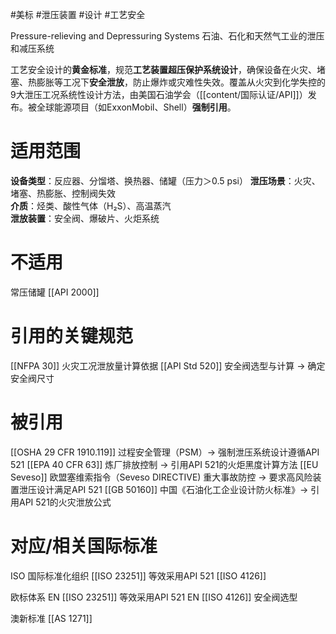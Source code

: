 #美标 #泄压装置 #设计 #工艺安全

Pressure-relieving and Depressuring Systems
石油、石化和天然气工业的泄压和减压系统

工艺安全设计的​**​黄金标准​**，​规范​**​工艺装置超压保护系统设计​**​，确保设备在火灾、堵塞、热膨胀等工况下​**​安全泄放​**​，防止爆炸或灾难性失效。覆盖从火灾到化学失控的9大泄压工况系统性设计方法，由美国石油学会（[[content/国际认证/API]]）发布。被全球能源项目（如ExxonMobil、Shell）​**​强制引用​**​。

# 适用范围

**设备类型​**​：反应器、分馏塔、换热器、储罐（压力＞0.5 psi） 
**泄压场景​**​：火灾、堵塞、热膨胀、控制阀失效  
**介质​**​：烃类、酸性气体（H₂S）、高温蒸汽  
**泄放装置​**​：安全阀、爆破片、火炬系统  

# 不适用

常压储罐 [[API 2000]]

# 引用的关键规范

[[NFPA 30]] 火灾工况泄放量计算依据
[[API Std 520]] 安全阀选型与计算 → 确定安全阀尺寸

# 被引用

[[OSHA 29 CFR 1910.119]] 过程安全管理（PSM）→ 强制泄压系统设计遵循API 521
[[EPA 40 CFR 63]] 炼厂排放控制 → 引用API 521的火炬黑度计算方法
[[EU Seveso]] 欧盟塞维索指令（Seveso DIRECTIVE) 重大事故防控 → 要求高风险装置泄压设计满足API 521
[[GB 50160]] 中国《石油化工企业设计防火标准》→ 引用API 521的火灾泄放公式

# 对应/相关国际标准

ISO 国际标准化组织
[[ISO 23251]] 等效采用API 521
[[ISO 4126]]

欧标体系
EN [[ISO 23251]] 等效采用API 521
EN [[ISO 4126]] 安全阀选型​

澳新标准
[[AS 1271]] 

